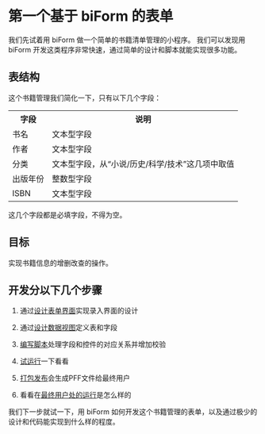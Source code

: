 ﻿# 第一个基于 biForm 的表单

我们先试着用 biForm 做一个简单的书籍清单管理的小程序。
我们可以发现用 biForm 开发这类程序非常快速，通过简单的设计和脚本就能实现很多功能。

## 表结构

这个书籍管理我们简化一下，只有以下几个字段：

<table>
	<tr>
		<th>字段</th>
		<th>说明</th>
	</tr>
	<tr>
		<td>书名</td>
		<td>文本型字段</td>
	</tr>
	<tr>
		<td>作者</td>
		<td>文本型字段</td>
	</tr>
	<tr>
		<td>分类</td>
		<td>文本型字段，从“小说/历史/科学/技术”这几项中取值</td>
	</tr>
	<tr>
		<td>出版年份</td>
		<td>整数型字段</td>
	</tr>
	<tr>
		<td>ISBN</td>
		<td>文本型字段</td>
	</tr>
</table>

这几个字段都是必填字段，不得为空。

## 目标

实现书籍信息的增删改查的操作。

## 开发分以下几个步骤

1. 通过[设计表单界面](guides/first_form_1)实现录入界面的设计

2. 通过[设计数据视图](guides/first_form_2)定义表和字段

3. [编写脚本](guides/first_form_3)处理字段和控件的对应关系并增加校验

4. [试运行](guides/first_form_4)一下看看

5. [打包发布](guides/first_form_5)会生成PFF文件给最终用户

6. 看看在[最终用户处的运行](guides/first_form_6)是怎么样的

我们下一步就试一下，用 biForm 如何开发这个书籍管理的表单，以及通过极少的设计和代码能实现到什么样的程度。



